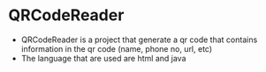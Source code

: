 # QRCodeReader
- QRCodeReader is a project that generate a qr code that contains information in the qr code (name, phone no, url, etc)
- The language that are used are html and java
